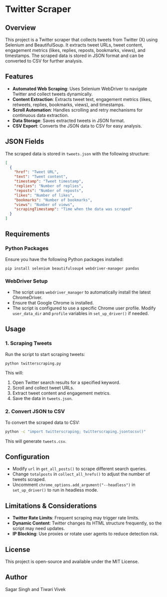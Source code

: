 # Twitter Scraper

## Overview
This project is a Twitter scraper that collects tweets from Twitter (X) using Selenium and BeautifulSoup. It extracts tweet URLs, tweet content, engagement metrics (likes, replies, reposts, bookmarks, views), and timestamps. The scraped data is stored in JSON format and can be converted to CSV for further analysis.

## Features
- **Automated Web Scraping**: Uses Selenium WebDriver to navigate Twitter and collect tweets dynamically.
- **Content Extraction**: Extracts tweet text, engagement metrics (likes, retweets, replies, bookmarks, views), and timestamps.
- **Scroll Automation**: Handles scrolling and retry mechanisms for continuous data extraction.
- **Data Storage**: Saves extracted tweets in JSON format.
- **CSV Export**: Converts the JSON data to CSV for easy analysis.

## JSON Fields
The scraped data is stored in `tweets.json` with the following structure:
```json
[
  {
    "href": "Tweet URL",
    "text": "Tweet content",
    "timestamp": "Tweet timestamp",
    "replies": "Number of replies",
    "reposts": "Number of reposts",
    "likes": "Number of likes",
    "bookmarks": "Number of bookmarks",
    "views": "Number of views",
    "scrapingTimestamp": "Time when the data was scraped"
  }
]
```

## Requirements
### Python Packages
Ensure you have the following Python packages installed:
```sh
pip install selenium beautifulsoup4 webdriver-manager pandas
```

### WebDriver Setup
- The script uses `webdriver_manager` to automatically install the latest ChromeDriver.
- Ensure that Google Chrome is installed.
- The script is configured to use a specific Chrome user profile. Modify `user_data_dir` and `profile` variables in `set_up_driver()` if needed.

## Usage

### 1. Scraping Tweets
Run the script to start scraping tweets:
```sh
python twitterscraping.py
```
This will:
1. Open Twitter search results for a specified keyword.
2. Scroll and collect tweet URLs.
3. Extract tweet content and engagement metrics.
4. Save the data in `tweets.json`.

### 2. Convert JSON to CSV
To convert the scraped data to CSV:
```sh
python -c "import twitterscraping; twitterscraping.jsontocsv()"
```
This will generate `tweets.csv`.

## Configuration
- Modify `url` in `get_all_posts()` to scrape different search queries.
- Change `totalposts` in `collect_all_hrefs()` to adjust the number of tweets scraped.
- Uncomment `chrome_options.add_argument("--headless")` in `set_up_driver()` to run in headless mode.

## Limitations & Considerations
- **Twitter Rate Limits**: Frequent scraping may trigger rate limits.
- **Dynamic Content**: Twitter changes its HTML structure frequently, so the script may need updates.
- **IP Blocking**: Use proxies or rotate user agents to reduce detection risk.

## License
This project is open-source and available under the MIT License.

## Author
Sagar Singh and Tiwari Vivek

